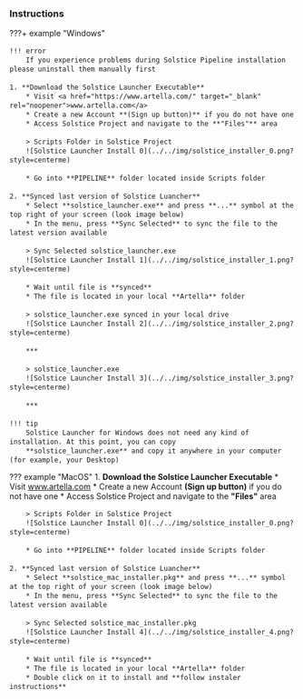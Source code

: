 ### **Instructions**

???+ example "Windows"

    !!! error
        If you experience problems during Solstice Pipeline installation please uninstall them manually first

    1. **Download the Solstice Launcher Executable**
        * Visit <a href="https://www.artella.com/" target="_blank" rel="noopener">www.artella.com</a>
        * Create a new Account **(Sign up button)** if you do not have one
        * Access Solstice Project and navigate to the **"Files"** area
        
        > Scripts Folder in Solstice Project
        ![Solstice Launcher Install 0](../../img/solstice_installer_0.png?style=centerme)
        
        * Go into **PIPELINE** folder located inside Scripts folder
    
    2. **Synced last version of Solstice Luancher**
        * Select **solstice_launcher.exe** and press **...** symbol at the top right of your screen (look image below)
        * In the menu, press **Sync Selected** to sync the file to the latest version available
    
        > Sync Selected solstice_launcher.exe
        ![Solstice Launcher Install 1](../../img/solstice_installer_1.png?style=centerme)
        
        * Wait until file is **synced**
        * The file is located in your local **Artella** folder
        
        > solstice_launcher.exe synced in your local drive
        ![Solstice Launcher Install 2](../../img/solstice_installer_2.png?style=centerme)
        
        ***
        
        > solstice_launcher.exe
        ![Solstice Launcher Install 3](../../img/solstice_installer_3.png?style=centerme)
        
        ***
        
    !!! tip
        Solstice Launcher for Windows does not need any kind of installation. At this point, you can copy
        **solstice_launcher.exe** and copy it anywhere in your computer (for example, your Desktop)
        
??? example "MacOS"
    1. **Download the Solstice Launcher Executable**
        * Visit <a href="https://www.artella.com/" target="_blank" rel="noopener">www.artella.com</a>
        * Create a new Account **(Sign up button)** if you do not have one
        * Access Solstice Project and navigate to the **"Files"** area
        
        > Scripts Folder in Solstice Project
        ![Solstice Launcher Install 0](../../img/solstice_installer_0.png?style=centerme)
        
        * Go into **PIPELINE** folder located inside Scripts folder
        
    2. **Synced last version of Solstice Luancher**
        * Select **solstice_mac_installer.pkg** and press **...** symbol at the top right of your screen (look image below)
        * In the menu, press **Sync Selected** to sync the file to the latest version available
        
        > Sync Selected solstice_mac_installer.pkg
        ![Solstice Launcher Install 4](../../img/solstice_installer_4.png?style=centerme)
        
        * Wait until file is **synced**
        * The file is located in your local **Artella** folder
        * Double click on it to install and **follow instaler instructions**
        
        
        
        
        